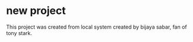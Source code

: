 # new project
This project was created from local system
created by bijaya sabar, fan of tony stark.